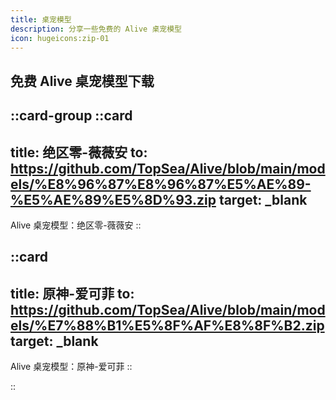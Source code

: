 ```yaml
---
title: 桌宠模型
description: 分享一些免费的 Alive 桌宠模型
icon: hugeicons:zip-01
---
```


## 免费 Alive 桌宠模型下载

::card-group
  ::card
  ---
  title: 绝区零-薇薇安
  to: https://github.com/TopSea/Alive/blob/main/models/%E8%96%87%E8%96%87%E5%AE%89-%E5%AE%89%E5%8D%93.zip
  target: _blank
  ---
  Alive 桌宠模型：绝区零-薇薇安
  ::

  ::card
  ---
  title: 原神-爱可菲
  to: https://github.com/TopSea/Alive/blob/main/models/%E7%88%B1%E5%8F%AF%E8%8F%B2.zip
  target: _blank
  ---
  Alive 桌宠模型：原神-爱可菲
  ::

::
